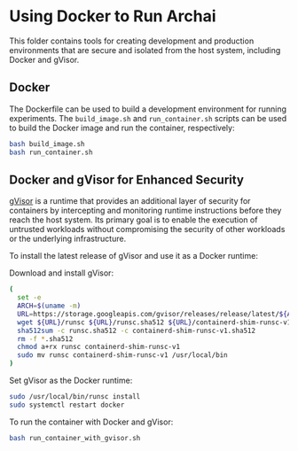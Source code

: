 # Using Docker to Run Archai

This folder contains tools for creating development and production environments that are secure and isolated from the host system, including Docker and gVisor.

## Docker

The Dockerfile can be used to build a development environment for running experiments. The `build_image.sh` and `run_container.sh` scripts can be used to build the Docker image and run the container, respectively:

```bash
bash build_image.sh
bash run_container.sh
```

## Docker and gVisor for Enhanced Security

[gVisor](https://gvisor.dev) is a runtime that provides an additional layer of security for containers by intercepting and monitoring runtime instructions before they reach the host system. Its primary goal is to enable the execution of untrusted workloads without compromising the security of other workloads or the underlying infrastructure.

To install the latest release of gVisor and use it as a Docker runtime:

Download and install gVisor:

```bash
(
  set -e
  ARCH=$(uname -m)
  URL=https://storage.googleapis.com/gvisor/releases/release/latest/${ARCH}
  wget ${URL}/runsc ${URL}/runsc.sha512 ${URL}/containerd-shim-runsc-v1 ${URL}/containerd-shim-runsc-v1.sha512
  sha512sum -c runsc.sha512 -c containerd-shim-runsc-v1.sha512
  rm -f *.sha512
  chmod a+rx runsc containerd-shim-runsc-v1
  sudo mv runsc containerd-shim-runsc-v1 /usr/local/bin
)
```

Set gVisor as the Docker runtime:

```bash
sudo /usr/local/bin/runsc install
sudo systemctl restart docker
```

To run the container with Docker and gVisor:

```bash
bash run_container_with_gvisor.sh
```